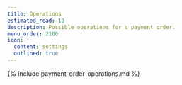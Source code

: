 ```yaml
---
title: Operations
estimated_read: 10
description: Possible operations for a payment order.
menu_order: 2100
icon:
  content: settings
  outlined: true
---
```


{% include payment-order-operations.md %}
